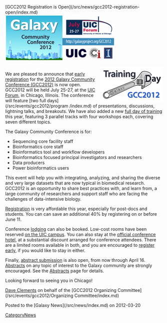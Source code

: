 <div class='newsItemHeader'>[GCC2012 Registration is Open](/src/news/gcc2012-registration-open/index.md)</div>

<div class='right'><a href='/src/events/gcc2012/register/index.md'><img src="/src/events/gcc2012/GCC2012LogoWide400.png" alt="GCC2012 Registration is Open!" width="350" /></a><br /><br /><a href='/src/events/gcc2012/training-day/index.md'><img src="/src/events/gcc2012/GCC2012TrainingDayLogo.png" alt="GCC2012 Training Day: July 25" align="right" /></a></div>

We are pleased to announce that [early registration](/src/events/gcc2012/register/index.md) for the [2012 Galaxy Community Conference (GCC2012)](/src/events/gcc2012/index.md) is now open.  GCC2012 will be held July 25-27, at the [UIC Forum](http://www.uic.edu/depts/uicforum/), in Chicago, Illinois.  The conference will feature [two full days](/src/events/gcc2012/program /index.md) of presentations, discussions, lightning talks, and breakouts.  We have also added a new [full day of training](/src/events/gcc2012/training-day/index.md) this year, featuring 3 parallel tracks with four workshops each, covering seven different topics.

The Galaxy Community Conference is for:
* Sequencing core facility staff
* Bioinformatics core staff
* Bioinformatics tool and workflow developers
* Bioinformatics focused principal investigators and researchers
* Data producers
* Power bioinformatics users 

This event will help you with integrating, analyzing, and sharing the diverse and very large datasets that are now typical in biomedical research.  GCC2012 is an opportunity to share best practices with, and learn from, a large community of researchers and support staff who are facing the challenges of data-intensive biology. 

[Registration](/src/events/gcc2012/register/index.md) is very affordable this year, especially for post-docs and students. You can can save an additional 40% by registering on or before June 11.  

Conference [lodging](/src/events/gcc2012/logistics/index.md#lodging) can also be booked.  Low-cost rooms have been reserved [on the UIC campus](/src/events/gcc2012/logistics/index.md#james-stuckel-towers).  You can also stay at the [official conference hotel](/src/events/gcc2012/logistics/index.md#crowne-plaza-chicago-metro-downtown), at a substantial discount arranged for conference attendees.  There are a limited rooms available in both, and you are encouraged to [register early](/src/events/gcc2012/register/index.md), if you would like to stay in either.

Finally, [abstract submission](/src/events/gcc2012/abstracts/index.md) is also open, from now through April 16.  [Abstracts](/src/events/gcc2012/abstracts/index.md) on any topic of interest to the Galaxy community are strongly encouraged.  See the [Abstracts](/src/events/gcc2012/abstracts/index.md) page for details.

Looking forward to seeing you in Chicago!

[Dave Clements](/src/people/dave-clements/index.md) on behalf of the [GCC2012 Organizing Committee](/src/events/gcc2012/Organizing Committee/index.md)

<div class='newsItemFooter'>Posted to the [Galaxy News](/src/news/index.md) on 2012-03-20</div>

[CategoryNews](/src/category-news/index.md)
